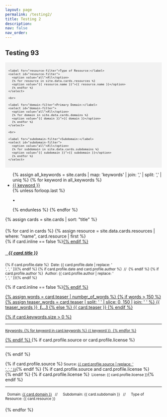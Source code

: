 ```yaml
---
layout: page
permalink: /testing2/
title: Testing 2
description:
nav: false
nav_order: 
---
```


## Testing 93

<div style="background-color: #f2f2f2; padding: 10px;">
  <div id="filter-options" style="font-size: 0.8em;">
    
    <label for="resource-filter">Type of Resource:</label>
    <select id="resource-filter">
      <option value="all">All</option>
      {% for resource in site.data.cards.resources %}
      <option value="{{ resource.name }}">{{ resource.name }}</option>
      {% endfor %}
    </select>

    <br>

    <label for="domain-filter">Primary Domain:</label>
    <select id="domain-filter">
      <option value="all">All</option>
      {% for domain in site.data.cards.domains %}
      <option value="{{ domain }}">{{ domain }}</option>
      {% endfor %}
    </select>

    <br>

    <label for="subdomain-filter">Subdomain:</label>
    <select id="subdomain-filter">
      <option value="all">All</option>
      {% for subdomain in site.data.cards.subdomains %}
      <option value="{{ subdomain }}">{{ subdomain }}</option>
      {% endfor %}
    </select>

  </div>
</div>

<div class="tag-category-list">
  <ul class="p-0 m-0">
    {% assign all_keywords = site.cards | map: 'keywords' | join: ',' | split: ',' | uniq %}
    {% for keyword in all_keywords %}
      <li>
        <i class="fa-solid fa-hashtag fa-sm"></i> <a href="#" class="keyword-filter" data-keyword="{{ keyword }}">{{ keyword }}</a>
      </li>
      {% unless forloop.last %}
        <p>&bull;</p>
      {% endunless %}
    {% endfor %}
  </ul>
</div>

{% assign cards = site.cards | sort: "title" %}

<div id="card-list" style="margin-top: 20px;">
{% for card in cards %}
  {% assign resource = site.data.cards.resources | where: "name", card.resource | first %}
  <div class="card {% if card.inline == false %}hoverable{% endif %}" style="margin-bottom: 20px;" data-domain="{{ card.domain }}" data-subdomain="{{ card.subdomain }}">
    <div class="row no-gutters">
      <div class="team">
        <div class="card-body">
          {% if card.inline == false %}<a href="{{ card.url | relative_url }}">{% endif %}
            <h5 class="card-title"><i class="{{ resource.icon | default: 'fas fa-file' }}"></i>&nbsp;&nbsp; {{ card.title }}</h5></a>
          <p class="card-text"><small class="test-muted">{% if card.profile.date %}<i class="fa-solid fa-calendar"></i>&nbsp; Date: {{ card.profile.date | replace: '<br />', ', ' }}{% endif %}
            {% if card.profile.date and card.profile.author %}&nbsp;&nbsp;//&nbsp;&nbsp;{% endif %}
            {% if card.profile.author %}<i class="fa-solid fa-user"></i>&nbsp; Author: {{ card.profile.author | replace: '<br />', ', ' }}{% endif %}</small></p>
          {% if card.inline == false %}<a href="{{ card.url | relative_url }}">{% endif %}
            <p class="card-text">
              {% assign words = card.teaser | number_of_words %}
              {% if words > 150 %}
                {% assign teaser_words = card.teaser | split: ' ' | slice: 0, 150 | join: ' ' %}
                {{ teaser_words }} &nbsp;<b><u>[...]</u></b>
              {% else %}
                {{ card.teaser }}
              {% endif %}
            </p>
          {% if card.keywords.size > 0 %}
            <hr class="solid">
            <p class="card-text test-muted keyword"><small>Keywords: {% for keyword in card.keywords %}<i class="fa-solid fa-hashtag fa-sm"></i>&nbsp;{{ keyword }}&nbsp;&nbsp;{% endfor %}</small></p>
          {% endif %}
          </a>
          {% if card.profile.source or card.profile.license %}
            <hr class="solid">
          {% endif %}
          <p class="card-text">
            {% if card.profile.source %}<small class="test-muted"><i class="fas fa-link"></i> Source: <a href="{{ card.profile.source }}">{{ card.profile.source | replace: '<br />', ', ' }}</a></small>{% endif %}
            {% if card.profile.source and card.profile.license %}<br>{% endif %}
            {% if card.profile.license %}<small class="test-muted"><i class="fa-solid fa-quote-left"></i>&nbsp; License: {{ card.profile.license }}</small>{% endif %}
          </p>
            <hr class="solid">
          <p class="card-text">
            <small class="test-muted domain"><i class="fa-solid fa-square"></i>&nbsp; Domain: <a href="{{ site.url }}{{ site.baseurl }}{{ card.domain | downcase | replace: ' ', '-' }}">{{ card.domain }}</a> &nbsp;&nbsp;//&nbsp;&nbsp;</small>
            <small class="test-muted subdomain"><i class="fa-solid fa-sitemap"></i>&nbsp; Subdomain: {{ card.subdomain }} &nbsp;&nbsp;//&nbsp;&nbsp;</small>
            <small class="test-muted resource"><i class="{{ resource.icon | default: 'fas fa-file' }}"></i>&nbsp; Type of Resource: {{ card.resource }}</small><br>
          </p>
        </div>
      </div>
    </div>
  </div>
{% endfor %}
</div>

<script>
document.addEventListener('DOMContentLoaded', function() {
  const domainFilter = document.getElementById('domain-filter');
  const subdomainFilter = document.getElementById('subdomain-filter');
  const resourceFilter = document.getElementById('resource-filter');
  const keywordLinks = document.querySelectorAll('.keyword-filter');
  const cards = document.querySelectorAll('.card');

  // Define a mapping of subdomains to corresponding domains
  const subdomainToDomain = {
    'All': 'All',
    'Defining Data': 'Understanding Data',
    'Critiquing Data': 'Understanding Data',
    'Acting Ethically with Data': 'Understanding Data',
    'Advocating with Data': 'Understanding Data',
    'Collecting Data': 'Processing Data',
    'Organizing and Cleaning Data': 'Processing Data',
    'Analyzing and Drawing Insights from Data': 'Processing Data',
    'Storing and Preserving Data': 'Processing Data',
    'Appealing with Data': 'Persuading with Data',
    'Visualizing Data': 'Persuading with Data',
    'Mapping Data': 'Persuading with Data',
    'Telling Multi-Modal Stories with Data': 'Persuading with Data'
  };

  function filterCards() {
    const selectedDomain = domainFilter.value;
    const selectedSubdomain = subdomainFilter.value;
    const selectedResource = resourceFilter.value;

    cards.forEach(card => {
      const domain = card.getAttribute('data-domain'); // Get domain from data attribute
      const subdomain = card.getAttribute('data-subdomain'); // Get subdomain from data attribute
      const resource = card.querySelector('.resource').textContent.trim().replace('Type of Resource: ', ''); 

      const domainMatch = selectedDomain === 'all' || domain === selectedDomain;
      const subdomainMatch = selectedSubdomain === 'all' || subdomain === selectedSubdomain;
      const resourceMatch = selectedResource === 'all' || resource === selectedResource;

      if (domainMatch && subdomainMatch && resourceMatch) {
        card.style.display = 'block';
      } else {
        card.style.display = 'none';
      }
    });
  }

  domainFilter.addEventListener('change', filterCards);
  subdomainFilter.addEventListener('change', function() {
  // Update the domain filter based on the selected subdomain
  const selectedSubdomain = subdomainFilter.value;
  const correspondingDomain = subdomainToDomain[selectedSubdomain];
  if (correspondingDomain) {
    domainFilter.value = correspondingDomain;
  } else if (selectedSubdomain === 'all') {
    domainFilter.value = 'all'; // Set domain filter to 'all' if 'all' is selected for subdomain
  }
  filterCards();
});
  
  resourceFilter.addEventListener('change', filterCards);

  keywordLinks.forEach(link => {
    link.addEventListener('click', function(event) {
      event.preventDefault();
      const selectedKeyword = this.getAttribute('data-keyword');
      filterCardsByKeyword(selectedKeyword);
    });
  });

  function filterCardsByKeyword(keyword) {
    cards.forEach(card => {
      const cardKeywords = card.querySelector('.keyword').innerText;
      if (cardKeywords.includes(keyword)) {
        card.style.display = 'block';
      } else {
        card.style.display = 'none';
      }
    });
  }

  // Initial filtering when the page loads
  filterCards();
});
</script>
